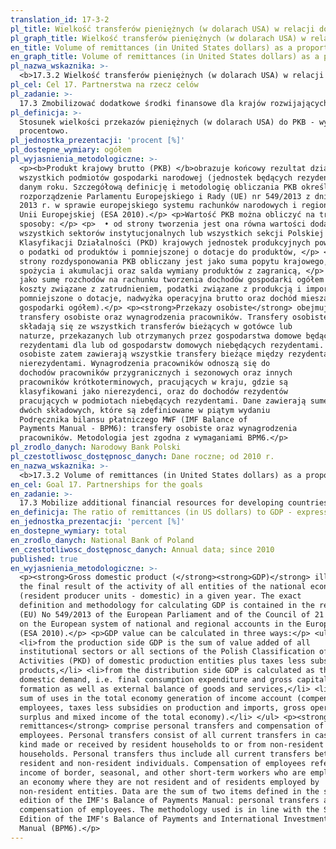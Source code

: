 ```yaml
---
translation_id: 17-3-2
pl_title: Wielkość transferów pieniężnych (w dolarach USA) w relacji do PKB
pl_graph_title: Wielkość transferów pieniężnych (w dolarach USA) w relacji do PKB
en_title: Volume of remittances (in United States dollars) as a proportion of total GDP
en_graph_title: Volume of remittances (in United States dollars) as a proportion of total GDP
pl_nazwa_wskaznika: >-
  <b>17.3.2 Wielkość transferów pieniężnych (w dolarach USA) w relacji do PKB</b>
pl_cel: Cel 17. Partnerstwa na rzecz celów
pl_zadanie: >-
  17.3 Zmobilizować dodatkowe środki finansowe dla krajów rozwijających się z różnorodnych źródeł
pl_definicja: >-
  Stosunek wielkości przekazów pieniężnych (w dolarach USA) do PKB - wyrażony
  procentowo.
pl_jednostka_prezentacji: 'procent [%]'
pl_dostepne_wymiary: ogółem
pl_wyjasnienia_metodologiczne: >-
  <p><b>Produkt krajowy brutto (PKB) </b>obrazuje końcowy rezultat działalności
  wszystkich podmiotów gospodarki narodowej (jednostek będących rezydentami) w
  danym roku. Szczegółową definicję i metodologię obliczania PKB określa
  rozporządzenie Parlamentu Europejskiego i Rady (UE) nr 549/2013 z dnia 21 maja
  2013 r. w sprawie europejskiego systemu rachunków narodowych i regionalnych w
  Unii Europejskiej (ESA 2010).</p> <p>Wartość PKB można obliczyć na trzy
  sposoby: </p> <p>  • od strony tworzenia jest ona równa wartości dodanej
  wszystkich sektorów instytucjonalnych lub wszystkich sekcji Polskiej
  Klasyfikacji Działalności (PKD) krajowych jednostek produkcyjnych powiększonej
  o podatki od produktów i pomniejszonej o dotacje do produktów, </p> <p>  • od
  strony rozdysponowania PKB obliczany jest jako suma popytu krajowego, tj.
  spożycia i akumulacji oraz salda wymiany produktów z zagranicą, </p> <p>  •
  jako sumę rozchodów na rachunku tworzenia dochodów gospodarki ogółem (a więc
  koszty związane z zatrudnieniem, podatki związane z produkcją i importem
  pomniejszone o dotacje, nadwyżka operacyjna brutto oraz dochód mieszany
  gospodarki ogółem).</p> <p><strong>Przekazy osobiste</strong> obejmują
  transfery osobiste oraz wynagrodzenia pracowników. Transfery osobiste
  składają się ze wszystkich transferów bieżących w gotówce lub
  naturze, przekazanych lub otrzymanych przez gospodarstwa domowe będące
  rezydentami dla lub od gospodarstw domowych niebędących rezydentami. Transfery
  osobiste zatem zawierają wszystkie transfery bieżące między rezydentami a
  nierezydentami. Wynagrodzenia pracowników odnoszą się do
  dochodów pracowników przygranicznych i sezonowych oraz innych
  pracowników krótkoterminowych, pracujących w kraju, gdzie są
  klasyfikowani jako nierezydenci, oraz do dochodów rezydentów
  pracujących w podmiotach niebędących rezydentami. Dane zawierają sumę
  dwóch składowych, które są zdefiniowane w piątym wydaniu
  Podręcznika bilansu płatniczego MWF (IMF Balance of
  Payments Manual - BPM6): transfery osobiste oraz wynagrodzenia
  pracowników. Metodologia jest zgodna z wymaganiami BPM6.</p>
pl_zrodlo_danych: Narodowy Bank Polski
pl_czestotliwosc_dostępnosc_danych: Dane roczne; od 2010 r.
en_nazwa_wskaznika: >-
  <b>17.3.2 Volume of remittances (in United States dollars) as a proportion of total GDP</b>
en_cel: Goal 17. Partnerships for the goals
en_zadanie: >-
  17.3 Mobilize additional financial resources for developing countries from multiple sources
en_definicja: The ratio of remittances (in US dollars) to GDP - expressed as a percentage.
en_jednostka_prezentacji: 'percent [%]'
en_dostepne_wymiary: total
en_zrodlo_danych: National Bank of Poland
en_czestotliwosc_dostępnosc_danych: Annual data; since 2010
published: true
en_wyjasnienia_metodologiczne: >-
  <p><strong>Gross domestic product (</strong><strong>GDP)</strong> illustrates
  the final result of the activity of all entities of the national economy
  (resident producer units - domestic) in a given year. The exact
  definition and methodology for calculating GDP is contained in the regulation
  (EU) No 549/2013 of the European Parliament and of the Council of 21 May 2013
  on the European system of national and regional accounts in the European Union
  (ESA 2010).</p> <p>GDP value can be calculated in three ways:</p> <ul>
  <li>from the production side GDP is the sum of value added of all
  institutional sectors or all sections of the Polish Classification of
  Activities (PKD) of domestic production entities plus taxes less subsidies on
  products,</li> <li>from the distribution side GDP is calculated as the sum of
  domestic demand, i.e. final consumption expenditure and gross capital
  formation as well as external balance of goods and services,</li> <li>as the
  sum of uses in the total economy generation of income account (compensation of
  employees, taxes less subsidies on production and imports, gross operating
  surplus and mixed income of the total economy).</li> </ul> <p><strong>Personal
  remittances</strong> comprise personal transfers and compensation of
  employees. Personal transfers consist of all current transfers in cash or in
  kind made or received by resident households to or from non-resident
  households. Personal transfers thus include all current transfers between
  resident and non-resident individuals. Compensation of employees refers to the
  income of border, seasonal, and other short-term workers who are employed in
  an economy where they are not resident and of residents employed by
  non-resident entities. Data are the sum of two items defined in the sixth
  edition of the IMF's Balance of Payments Manual: personal transfers and
  compensation of employees. The methodology used is in line with the Sixth
  Edition of the IMF's Balance of Payments and International Investment Position
  Manual (BPM6).</p>
---
```

